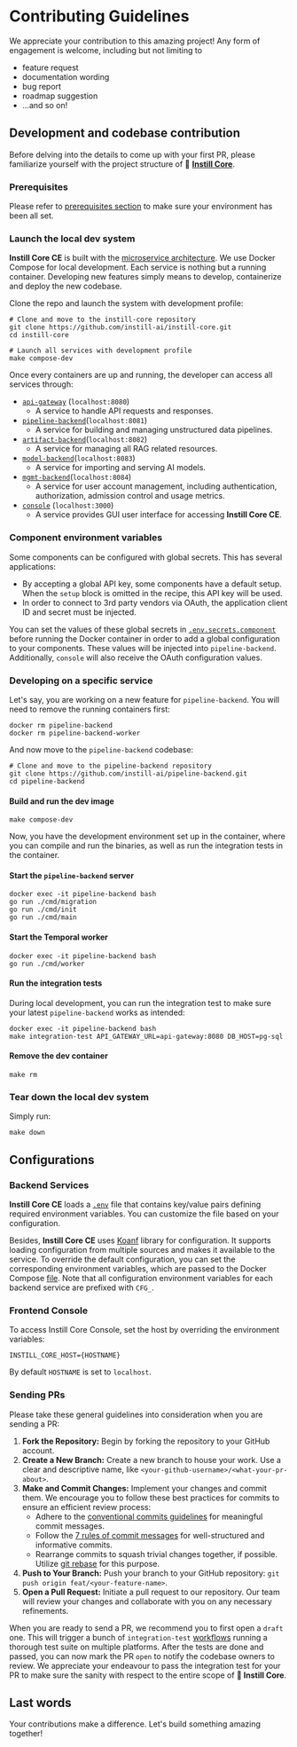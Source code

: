 # Contributing Guidelines

We appreciate your contribution to this amazing project! Any form of engagement is welcome, including but not limiting to

- feature request
- documentation wording
- bug report
- roadmap suggestion
- ...and so on!

## Development and codebase contribution

Before delving into the details to come up with your first PR, please familiarize yourself with the project structure of 🔮 [**Instill Core**](https://github.com/instill-ai/instill-core).

### Prerequisites

Please refer to [prerequisites section](../README.md#prerequisites) to make sure your environment has been all set.

### Launch the local dev system

**Instill Core CE** is built with the [microservice architecture](/docs/faq#tech). We use Docker Compose for local development. Each service is nothing but a running container. Developing new features simply means to develop, containerize and deploy the new codebase.

Clone the repo and launch the system with development profile:

```shell
# Clone and move to the instill-core repository
git clone https://github.com/instill-ai/instill-core.git
cd instill-core

# Launch all services with development profile
make compose-dev
```

Once every containers are up and running, the developer can access all services through:

- [`api-gateway`](https://github.com/instill-ai/api-gateway/blob/main/config/config.yaml) (`localhost:8080`)
  - A service to handle API requests and responses.
- [`pipeline-backend`](https://github.com/instill-ai/pipeline-backend/blob/main/config/config.yaml)(`localhost:8081`)
  - A service for building and managing unstructured data pipelines.
- [`artifact-backend`](https://github.com/instill-ai/artifact-backend/blob/main/config/config.yaml)(`localhost:8082`)
  - A service for managing all RAG related resources.
- [`model-backend`](https://github.com/instill-ai/model-backend/blob/main/config/config.yaml)(`localhost:8083`)
  - A service for importing and serving AI models.
- [`mgmt-backend`](https://github.com/instill-ai/mgmt-backend/blob/main/config/config.yaml)(`localhost:8084`)
  - A service for user account management, including authentication, authorization, admission control and usage metrics.
- [`console`](https://github.com/instill-ai/console/blob/main/.env) (`localhost:3000`)
  - A service provides GUI user interface for accessing **Instill Core CE**.

### Component environment variables

Some components can be configured with global secrets. This has several
applications:

- By accepting a global API key, some components have a default setup. When
  the `setup` block is omitted in the recipe, this API key will be used.
- In order to connect to 3rd party vendors via OAuth, the application
  client ID and secret must be injected.

You can set the values of these global secrets in
[`.env.secrets.component`](./.env.secrets.component) before running the Docker container in
order to add a global configuration to your components. These values will
be injected into `pipeline-backend`. Additionally, `console` will also
receive the OAuth configuration values.

### Developing on a specific service

Let's say, you are working on a new feature for `pipeline-backend`. You will need to remove the running containers first:

```shell
docker rm pipeline-backend
docker rm pipeline-backend-worker
```

And now move to the `pipeline-backend` codebase:

```shell
# Clone and move to the pipeline-backend repository
git clone https://github.com/instill-ai/pipeline-backend.git
cd pipeline-backend
```

#### Build and run the dev image

```shell
make compose-dev
```

Now, you have the development environment set up in the container, where you can compile and run the binaries, as well as run the integration tests in the container.

#### Start the `pipeline-backend` server

```shell
docker exec -it pipeline-backend bash
go run ./cmd/migration
go run ./cmd/init
go run ./cmd/main
```

#### Start the Temporal worker

```shell
docker exec -it pipeline-backend bash
go run ./cmd/worker
```

#### Run the integration tests

During local development, you can run the integration test to make sure your latest `pipeline-backend` works as intended:

```shell
docker exec -it pipeline-backend bash
make integration-test API_GATEWAY_URL=api-gateway:8080 DB_HOST=pg-sql
```

#### Remove the dev container

```shell
make rm
```

### Tear down the local dev system

Simply run:

```shell
make down
```

## Configurations

### Backend Services

**Instill Core CE** loads a [`.env`](https://github.com/instill-ai/instill-core/blob/main/.env) file that contains key/value pairs defining required environment variables. You can customize the file based on your configuration.

Besides, **Instill Core CE** uses [Koanf](https://github.com/knadh/koanf) library for configuration. It supports loading configuration from multiple sources and makes it available to the service. To override the default configuration, you can set the corresponding environment variables, which are passed to the Docker Compose [file](https://github.com/instill-ai/instill-core/blob/main/docker-compose.yml). Note that all configuration environment variables for each backend service are prefixed with `CFG_`.

### Frontend Console

To access Instill Core Console, set the host by overriding the environment variables:

```shellscript .env
INSTILL_CORE_HOST={HOSTNAME}
```

By default `HOSTNAME` is set to `localhost`.

### Sending PRs

Please take these general guidelines into consideration when you are sending a PR:

1. **Fork the Repository:** Begin by forking the repository to your GitHub account.
2. **Create a New Branch:** Create a new branch to house your work. Use a clear and descriptive name, like `<your-github-username>/<what-your-pr-about>`.
3. **Make and Commit Changes:** Implement your changes and commit them. We encourage you to follow these best practices for commits to ensure an efficient review process:
   - Adhere to the [conventional commits guidelines](https://www.conventionalcommits.org/) for meaningful commit messages.
   - Follow the [7 rules of commit messages](https://chris.beams.io/posts/git-commit/) for well-structured and informative commits.
   - Rearrange commits to squash trivial changes together, if possible. Utilize [git rebase](http://gitready.com/advanced/2009/03/20/reorder-commits-with-rebase.html) for this purpose.
4. **Push to Your Branch:** Push your branch to your GitHub repository: `git push origin feat/<your-feature-name>`.
5. **Open a Pull Request:** Initiate a pull request to our repository. Our team will review your changes and collaborate with you on any necessary refinements.

When you are ready to send a PR, we recommend you to first open a `draft` one. This will trigger a bunch of `integration-test` [workflows](https://github.com/instill-ai/instill-core/tree/main/.github/workflows) running a thorough test suite on multiple platforms. After the tests are done and passed, you can now mark the PR `open` to notify the codebase owners to review. We appreciate your endeavour to pass the integration test for your PR to make sure the sanity with respect to the entire scope of **🔮 Instill Core**.

## Last words

Your contributions make a difference. Let's build something amazing together!
